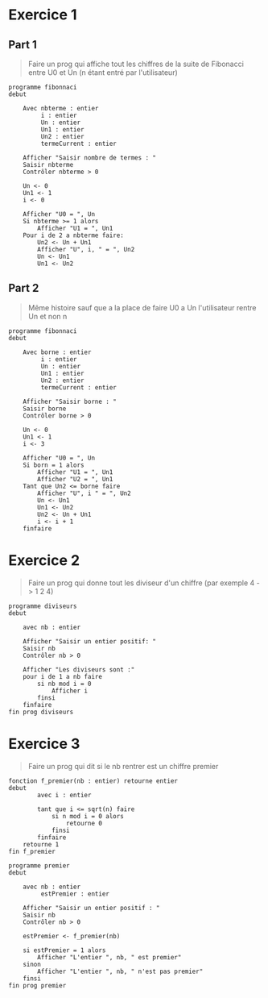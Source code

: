 # Exercice 1

## Part 1

>Faire un prog qui affiche tout les chiffres de la suite de Fibonacci entre U0 et  Un (n étant entré par l'utilisateur)

```
programme fibonnaci
debut

	Avec nbterme : entier
		 i : entier
		 Un : entier
		 Un1 : entier
		 Un2 : entier
		 termeCurrent : entier

	Afficher "Saisir nombre de termes : "
	Saisir nbterme
	Contrôler nbterme > 0

	Un <- 0
	Un1 <- 1
	i <- 0

	Afficher "U0 = ", Un
	Si nbterme >= 1 alors
		Afficher "U1 = ", Un1
	Pour i de 2 a nbterme faire:
		Un2 <- Un + Un1
		Afficher "U", i, " = ", Un2
		Un <- Un1
		Un1 <- Un2
```

## Part 2

>Même histoire sauf que a la place de faire U0 a Un l'utilisateur rentre Un et non n

```
programme fibonnaci
debut

	Avec borne : entier
		 i : entier
		 Un : entier
		 Un1 : entier
		 Un2 : entier
		 termeCurrent : entier

	Afficher "Saisir borne : "
	Saisir borne
	Contrôler borne > 0

	Un <- 0
	Un1 <- 1
	i <- 3

	Afficher "U0 = ", Un
	Si born = 1 alors
		Afficher "U1 = ", Un1
		Afficher "U2 = ", Un1
	Tant que Un2 <= borne faire
		Afficher "U", i " = ", Un2
		Un <- Un1
		Un1 <- Un2
		Un2 <- Un + Un1
		i <- i + 1
	finfaire
```

# Exercice 2

>Faire un prog qui donne tout les diviseur d'un chiffre (par exemple 4 -> 1 2 4)

```
programme diviseurs
debut

	avec nb : entier

	Afficher "Saisir un entier positif: "
	Saisir nb
	Contrôler nb > 0

	Afficher "Les diviseurs sont :"
	pour i de 1 a nb faire
		si nb mod i = 0
			Afficher i
		finsi
	finfaire
fin prog diviseurs
```

# Exercice 3

>Faire un prog qui dit si le nb rentrer est un chiffre premier

```
fonction f_premier(nb : entier) retourne entier
debut
		avec i : entier

		tant que i <= sqrt(n) faire
			si n mod i = 0 alors
				retourne 0
			finsi
		finfaire
	retourne 1
fin f_premier

programme premier
debut

	avec nb : entier
		 estPremier : entier

	Afficher "Saisir un entier positif : "
	Saisir nb
	Contrôler nb > 0

	estPremier <- f_premier(nb)

	si estPremier = 1 alors
		Afficher "L'entier ", nb, " est premier"
	sinon
		Afficher "L'entier ", nb, " n'est pas premier"
	finsi
fin prog premier
```